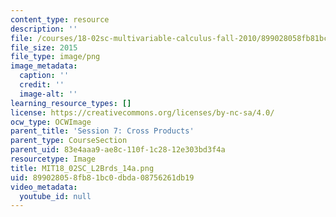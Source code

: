 ```yaml
---
content_type: resource
description: ''
file: /courses/18-02sc-multivariable-calculus-fall-2010/899028058fb81bc0dbda08756261db19_MIT18_02SC_L2Brds_14a.png
file_size: 2015
file_type: image/png
image_metadata:
  caption: ''
  credit: ''
  image-alt: ''
learning_resource_types: []
license: https://creativecommons.org/licenses/by-nc-sa/4.0/
ocw_type: OCWImage
parent_title: 'Session 7: Cross Products'
parent_type: CourseSection
parent_uid: 83e4aaa9-ae8c-110f-1c28-12e303bd3f4a
resourcetype: Image
title: MIT18_02SC_L2Brds_14a.png
uid: 89902805-8fb8-1bc0-dbda-08756261db19
video_metadata:
  youtube_id: null
---
```

